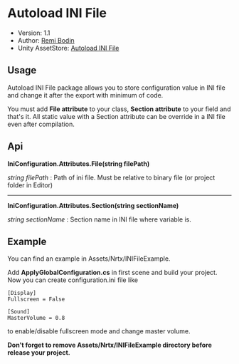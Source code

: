# Autoload INI File

- Version:  1.1
- Author: [Remi Bodin](https://www.remibodin.fr)
- Unity AssetStore: [Autoload INI File](https://assetstore.unity.com/packages/slug/130860)

## Usage

Autoload INI File package allows you to store configuration value in INI file and change it after the export with minimum of code.

You must add **File attribute** to your class, **Section attribute** to your field and that's it.
All static value with a Section attribute can be override in a INI file even after compilation.

## Api

**IniConfiguration.Attributes.File(string filePath)**

*string filePath* : Path of ini file. Must be relative to binary file (or project folder in Editor)

---

**IniConfiguration.Attributes.Section(string sectionName)** 

*string sectionName* : Section name in INI file where variable is.

## Example

You can find an example in Assets/Nrtx/INIFileExample.

Add **ApplyGlobalConfiguration.cs** in first scene and build your project.
Now you can create configuration.ini file like 

	[Display]
	Fullscreen = False

	[Sound]
	MasterVolume = 0.8

to enable/disable fullscreen mode and change master volume.

**Don't forget to remove Assets/Nrtx/INIFileExample directory before release your project.**
